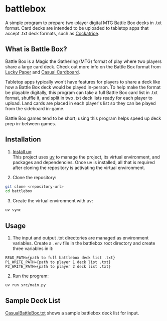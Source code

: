 # battlebox

A simple program to prepare two-player digital MTG Battle Box decks in .txt format. Card decks are intended to be uploaded to tabletop apps that accept .txt deck formats, such as [Cockatrice](https://cockatrice.github.io/).

## What is Battle Box?
Battle Box is a Magic the Gathering (MTG) format of play where two players share a large card deck. Check out more info on the Battle Box format from [Lucky Paper](https://luckypaper.co/articles/a-guide-to-battle-box/) and [Casual Cardboard](https://www.youtube.com/watch?v=_3K75KYFoAk).

Tabletop apps typically won't have features for players to share a deck like how a Battle Box deck would be played in-person. To help make the format be playable digitally, this program can take a full Battle Box card list in .txt format, shuffle it, and split in two .txt deck lists ready for each player to upload.  Land cards are placed in each player's list so they can be played from the sideboard in-game. 

Battle Box games tend to be short; using this program helps speed up deck prep in-between games.

## Installation
1. [Install uv](https://docs.astral.sh/uv/getting-started/installation/):<br>
This project uses [uv](https://docs.astral.sh/uv/) to manage the project, its virtual environment, and packages and dependencies. Once uv is installed, all that is required after cloning the repository is activating the virtual environment.<br>


2. Clone the repository:
```sh
git clone <repository-url>
cd battlebox
```

3. Create the virtual environment with uv:
```sh
uv sync
```

## Usage
1. The input and output .txt directories are managed as environment variables. Create a ```.env``` file in the battlebox root directory and create three variables in it:
```env
READ_PATH={path to full battlebox deck list .txt}
P1_WRITE_PATH={path to player 1 deck list .txt}
P2_WRITE_PATH={path to player 2 deck list .txt}
```

2. Run the program:
```sh
uv run src/main.py
```

## Sample Deck List
[CasualBattleBox.txt](https://github.com/bmpower/battlebox/blob/master/CasualBattleBox.txt) shows a sample battlebox deck list for input.

